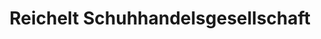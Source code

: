 ---
title: "Reichelt Schuhhandelsgesellschaft"
url: /schneeberg/reichelt-schuhhandelsgesellschaft/
shop: Schuhe
---